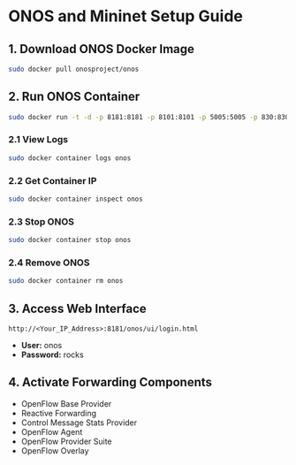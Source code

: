
# ONOS and Mininet Setup Guide

## 1. Download ONOS Docker Image

```bash
sudo docker pull onosproject/onos
```

## 2. Run ONOS Container

```bash
sudo docker run -t -d -p 8181:8181 -p 8101:8101 -p 5005:5005 -p 830:830 --name onos onosproject/onos
```

### 2.1 View Logs

```bash
sudo docker container logs onos
```

### 2.2 Get Container IP

```bash
sudo docker container inspect onos
```

### 2.3 Stop ONOS

```bash
sudo docker container stop onos
```

### 2.4 Remove ONOS

```bash
sudo docker container rm onos
```

## 3. Access Web Interface

```
http://<Your_IP_Address>:8181/onos/ui/login.html
```

- **User:** onos
- **Password:** rocks

## 4. Activate Forwarding Components

- OpenFlow Base Provider  
- Reactive Forwarding  
- Control Message Stats Provider  
- OpenFlow Agent  
- OpenFlow Provider Suite  
- OpenFlow Overlay



